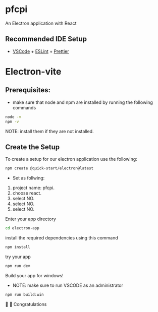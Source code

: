 # pfcpi

An Electron application with React

## Recommended IDE Setup

- [VSCode](https://code.visualstudio.com/) + [ESLint](https://marketplace.visualstudio.com/items?itemName=dbaeumer.vscode-eslint) + [Prettier](https://marketplace.visualstudio.com/items?itemName=esbenp.prettier-vscode)

# Electron-vite

## Prerequisites: 
- make sure that node and npm are installed by running the following commands

```Bash
node -v
npm -v
```

NOTE: install them if they are not installed.

## Create the Setup

To create a setup for our electron application use the following:

```Bash
npm create @quick-start/electron@latest
```
- Set as follwing:
1. project name: pfcpi.
2. choose react.
3. select NO.
4. select NO.
5. select NO.

Enter your app directory
```Bash
cd electron-app
```

install the required dependencies using this command
```Bash
npm install
```

try your app
```Bash
npm run dev
```

Build your app for windows!
- NOTE: make sure to run VSCODE as an administrator

```Bash
npm run build:win
```

🎉 :tada: Congratulations
